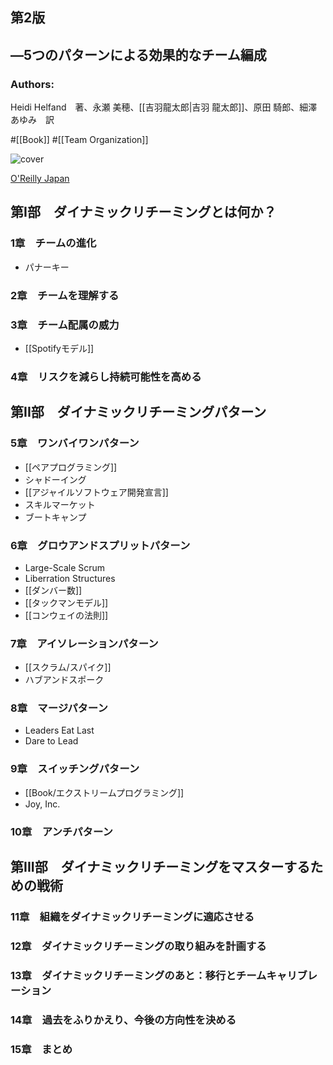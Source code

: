 ## 第2版
## ―5つのパターンによる効果的なチーム編成

### Authors:
Heidi Helfand　著、永瀬 美穂、[[吉羽龍太郎|吉羽 龍太郎]]、原田 騎郎、細澤 あゆみ　訳

#[[Book]] #[[Team Organization]]

![cover](https://www.oreilly.co.jp/books/images/picture_large978-4-8144-0107-9.jpeg)

[O'Reilly Japan](https://www.oreilly.co.jp/books/9784814401079/)

## 第I部　ダイナミックリチーミングとは何か？
### 1章　チームの進化
- パナーキー
### 2章　チームを理解する
### 3章　チーム配属の威力
- [[Spotifyモデル]]
### 4章　リスクを減らし持続可能性を高める
## 第II部　ダイナミックリチーミングパターン
### 5章　ワンバイワンパターン
- [[ペアプログラミング]]
- シャドーイング
- [[アジャイルソフトウェア開発宣言]]
- スキルマーケット
- ブートキャンプ
### 6章　グロウアンドスプリットパターン
- Large-Scale Scrum
- Liberration Structures
- [[ダンバー数]]
- [[タックマンモデル]]
- [[コンウェイの法則]]
### 7章　アイソレーションパターン
- [[スクラム/スパイク]]
- ハブアンドスポーク
### 8章　マージパターン
- Leaders Eat Last
- Dare to Lead
### 9章　スイッチングパターン
- [[Book/エクストリームプログラミング]]
- Joy, Inc.
### 10章　アンチパターン
## 第III部　ダイナミックリチーミングをマスターするための戦術
### 11章　組織をダイナミックリチーミングに適応させる
### 12章　ダイナミックリチーミングの取り組みを計画する
### 13章　ダイナミックリチーミングのあと：移行とチームキャリブレーション
### 14章　過去をふりかえり、今後の方向性を決める
### 15章　まとめ
